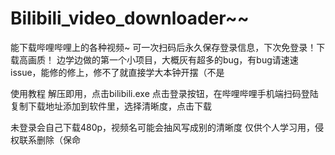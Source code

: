# Bilibili_video_downloader~~

能下载哔哩哔哩上的各种视频~
可一次扫码后永久保存登录信息，下次免登录！下载高画质！
边学边做的第一个小项目，大概灰有超多的bug，有bug请速速issue，能修的修上，修不了就直接学大本钟开摆（不是

使用教程
解压即用，点击bilibili.exe
点击登录按钮，在哔哩哔哩手机端扫码登陆
复制下载地址添加到软件里，选择清晰度，点击下载

未登录会自己下载480p，视频名可能会抽风写成别的清晰度
仅供个人学习用，侵权联系删除（保命
